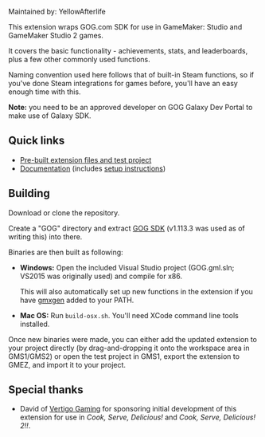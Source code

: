 Maintained by: YellowAfterlife

This extension wraps GOG.com SDK for use in GameMaker: Studio and GameMaker Studio 2 games.

It covers the basic functionality - achievements, stats, and leaderboards, plus a few other commonly used functions.

Naming convention used here follows that of built-in Steam functions, so if you've done Steam integrations for games before, you'll have an easy enough time with this.

**Note:** you need to be an approved developer on GOG Galaxy Dev Portal to make use of Galaxy SDK.

## Quick links
* [Pre-built extension files and test project](https://yellowafterlife.itch.io/gog-gml)
* [Documentation](https://yal.cc/r/18/gog/) (includes [setup instructions](http://yal.cc/r/18/gog/#setup))

## Building
Download or clone the repository.

Create a "GOG" directory and extract [GOG SDK](https://devportal.gog.com/panel/components/sdk) (v1.113.3 was used as of writing this) into there.

Binaries are then built as following:

* **Windows:**
  Open the included Visual Studio project (GOG.gml.sln; VS2015 was originally used) and compile for x86.
  
  This will also automatically set up new functions in the extension if you have [gmxgen](https://bitbucket.org/yal_cc/gmxgen) added to your PATH.
* **Mac OS:** Run `build-osx.sh`. You'll need XCode command line tools installed.

Once new binaries were made, you can either add the updated extension to your project directly (by drag-and-dropping it onto the workspace area in GMS1/GMS2) or open the test project in GMS1, export the extension to GMEZ, and import it to your project.

## Special thanks

* David of [Vertigo Gaming](http://www.vertigogaming.net/) for sponsoring initial development of this extension for use in *Cook, Serve, Delicious!* and *Cook, Serve, Delicious! 2!!*.

